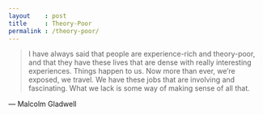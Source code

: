 ```yaml
---
layout    : post
title     : Theory-Poor
permalink : /theory-poor/
---
```


> I have always said that people are experience-rich and theory-poor, and that
> they have these lives that are dense with really interesting experiences.
> Things happen to us. Now more than ever, we’re exposed, we travel. We have
> these jobs that are involving and fascinating. What we lack is some way of
> making sense of all that.

&mdash; Malcolm Gladwell
